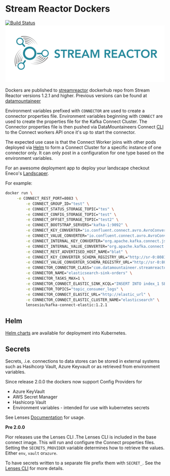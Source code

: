 # Stream Reactor Dockers

[![Build Status](https://travis-ci.org/lensesio/stream-reactor-dockers.svg?branch=master)](https://travis-ci.org/lensesio/stream-reactor-dockers)
![Alt text](streamreactor-logo.png)

Dockers are published
to [streamreactor](https://cloud.docker.com/u/streamreactor/repository/list)
dockerhub repo from Stream Reactor versions 1.2.1 and higher. Previous versions
can be found
at [datamountaineer](https://cloud.docker.com/u/datamountaineer/repository/list)

Environment variables prefixed with `CONNECTOR` are used to create a connector
properties file. Environment variables beginning with `CONNECT` are used to
create the properties file for the Kafka Connect Cluster. The Connector
properties file is then pushed via DataMountaineers
Connect [CLI](https://github.com/lensesio/kafka-connect-tools) to the Connect
workers API once it's up to start the connector.

The expected use case is that the Connect Worker joins with other pods deployed
via [Helm](https://helm.sh/) to form a Connect Cluster for a specific instance
of one connector only. It can only post in a configuration for one type based on
the environment variables.

For an awesome deployment app to deploy your landscape checkout
Eneco's [Landscaper](https://github.com/Eneco/landscaper).

For example:

```bash
docker run \
     -e CONNECT_REST_PORT=8083 \
         -e CONNECT_GROUP_ID="test" \
         -e CONNECT_STATUS_STORAGE_TOPIC="tes" \
         -e CONNECT_CONFIG_STORAGE_TOPIC="test" \
         -e CONNECT_OFFSET_STORAGE_TOPIC="test2" \
         -e CONNECT_BOOTSTRAP_SERVERS="kafka-1:9092" \
         -e CONNECT_KEY_CONVERTER="io.confluent.connect.avro.AvroConverter" \
         -e CONNECT_VALUE_CONVERTER="io.confluent.connect.avro.AvroConverter" \
         -e CONNECT_INTERNAL_KEY_CONVERTER="org.apache.kafka.connect.json.JsonConverter" \
         -e CONNECT_INTERNAL_VALUE_CONVERTER="org.apache.kafka.connect.json.JsonConverter" \
         -e CONNECT_REST_ADVERTISED_HOST_NAME="blat" \
         -e CONNECT_KEY_CONVERTER_SCHEMA_REGISTRY_URL="http://sr-0:8081" \
         -e CONNECT_VALUE_CONVERTER_SCHEMA_REGISTRY_URL="http://sr-0:8081" \
         -e CONNECTOR_CONNECTOR_CLASS="com.datamountaineer.streamreactor.connect.elastic.ElasticSinkConnector" \
         -e CONNECTOR_NAME="elasticsearch-sink-orders" \
         -e CONNECTOR_TASKS_MAX=1 \
         -e CONNECTOR_CONNECT_ELASTIC_SINK_KCQL="INSERT INTO index_1 SELECT * FROM orders-topic" \
         -e CONNECTOR_TOPICS="topic_consumer_logs" \
         -e CONNECTOR_CONNECT_ELASTIC_URL="http://elastic_url" \
         -e CONNECTOR_CONNECT_ELASTIC_CLUSTER_NAME="elasticsearch" \
         lensesio/kafka-connect-elastic:1.2.1
```

## Helm

[Helm charts](https://github.com/lensesio/kafka-helm-charts) are available for
deployment into Kubernetes.

## Secrets

Secrets, .i.e. connections to data stores can be stored in external systems such
as Hasihcorp Vault, Azure Keyvault or as retrieved from environment variables.

Since release 2.0.0 the dockers now support Config Providers for

*   Azure KeyVault
*   AWS Secret Manager
*   Hashicorp Vault
*   Environment variables - intended for use with kubernetes secrets

See Lenses [Documentation](https://docs.lenses.io/connectors/secret-providers) for usage.

**Pre 2.0.0**

Pior releases use the Lenses CLI .The Lenses CLI is included in the base connect image. This will run and
configure the Connect properties files. Setting the `SECRETS_PROVIDER` variable
determines how to retrieve the values. Either `env`, `vault` or`azure`.

To have secrets written to a separate file prefix them with `SECRET_`. See
the [Lenses CLI](https://docs.lenses.io/dev/lenses-cli/index.html#) for more
details.
